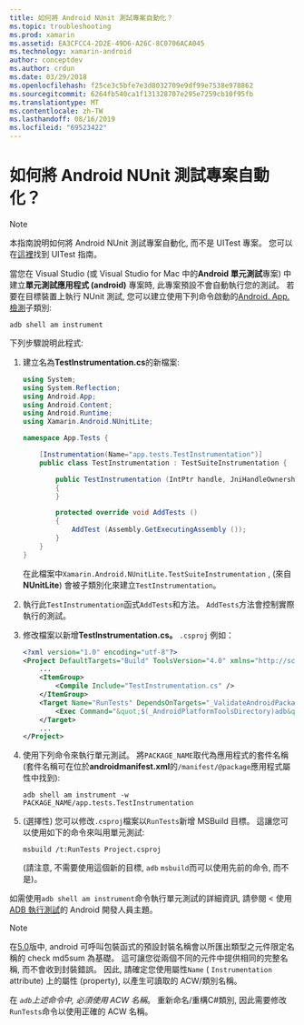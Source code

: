 ```yaml
---
title: 如何將 Android NUnit 測試專案自動化？
ms.topic: troubleshooting
ms.prod: xamarin
ms.assetid: EA3CFCC4-2D2E-49D6-A26C-8C0706ACA045
ms.technology: xamarin-android
author: conceptdev
ms.author: crdun
ms.date: 03/29/2018
ms.openlocfilehash: f25ce3c5bfe7e3d8032709e9df99e7538e978862
ms.sourcegitcommit: 6264fb540ca1f131328707e295e7259cb10f95fb
ms.translationtype: MT
ms.contentlocale: zh-TW
ms.lasthandoff: 08/16/2019
ms.locfileid: "69523422"
---
```

# <a name="how-do-i-automate-an-android-nunit-test-project"></a>如何將 Android NUnit 測試專案自動化？

> [!NOTE]
> 本指南說明如何將 Android NUnit 測試專案自動化, 而不是 UITest 專案。 您可以在[這裡](https://docs.microsoft.com/appcenter/test-cloud/preparing-for-upload/uitest)找到 UITest 指南。

當您在 Visual Studio (或 Visual Studio for Mac 中的**Android 單元測試**專案) 中建立**單元測試應用程式 (android)** 專案時, 此專案預設不會自動執行您的測試。
若要在目標裝置上執行 NUnit 測試, 您可以建立使用下列命令啟動的[Android. App. 檢測](xref:Android.App.Instrumentation)子類別: 

```shell
adb shell am instrument 
```

下列步驟說明此程式:

1. 建立名為**TestInstrumentation.cs**的新檔案: 

    ```cs 
    using System;
    using System.Reflection;
    using Android.App;
    using Android.Content;
    using Android.Runtime;
    using Xamarin.Android.NUnitLite;

    namespace App.Tests {

        [Instrumentation(Name="app.tests.TestInstrumentation")]
        public class TestInstrumentation : TestSuiteInstrumentation {

            public TestInstrumentation (IntPtr handle, JniHandleOwnership transfer) : base (handle, transfer)
            {
            }

            protected override void AddTests ()
            {
                AddTest (Assembly.GetExecutingAssembly ());
            }
        }
    }
    ```

    在此檔案中`Xamarin.Android.NUnitLite.TestSuiteInstrumentation` , (來自**NUnitLite**) 會被子類別化來建立`TestInstrumentation`。

2. 執行此`TestInstrumentation`函式`AddTests`和方法。 `AddTests`方法會控制實際執行的測試。

3. 修改檔案以新增**TestInstrumentation.cs。** `.csproj` 例如：

    ```xml
    <?xml version="1.0" encoding="utf-8"?>
    <Project DefaultTargets="Build" ToolsVersion="4.0" xmlns="http://schemas.microsoft.com/developer/msbuild/2003">
        ...
        <ItemGroup>
            <Compile Include="TestInstrumentation.cs" />
        </ItemGroup>
        <Target Name="RunTests" DependsOnTargets="_ValidateAndroidPackageProperties">
            <Exec Command="&quot;$(_AndroidPlatformToolsDirectory)adb&quot; $(AdbTarget) $(AdbOptions) shell am instrument -w $(_AndroidPackage)/app.tests.TestInstrumentation" />
        </Target>
        ...
    </Project>
    ```

4. 使用下列命令來執行單元測試。 將`PACKAGE_NAME`取代為應用程式的套件名稱 (套件名稱可在位於**androidmanifest.xml**的`/manifest/@package`應用程式屬性中找到):

    ```shell
    adb shell am instrument -w PACKAGE_NAME/app.tests.TestInstrumentation
    ```

5. (選擇性) 您可以修改`.csproj`檔案以`RunTests`新增 MSBuild 目標。 這讓您可以使用如下的命令來叫用單元測試:

    ```shell
    msbuild /t:RunTests Project.csproj
    ```
    (請注意, 不需要使用這個新的目標, `adb` `msbuild`而可以使用先前的命令, 而不是)。

如需使用`adb shell am instrument`命令執行單元測試的詳細資訊, 請參閱 < 使用[ADB 執行測試](https://developer.android.com/studio/test/command-line.html#RunTestsDevice)的 Android 開發人員主題。


> [!NOTE]
> 在[5.0](https://github.com/xamarin/release-notes-archive/blob/master/release-notes/android/xamarin.android_5/xamarin.android_5.1/index.md#Android_Callable_Wrapper_Naming)版中, android 可呼叫包裝函式的預設封裝名稱會以所匯出類型之元件限定名稱的 check md5sum 為基礎。 這可讓您從兩個不同的元件中提供相同的完整名稱, 而不會收到封裝錯誤。 因此, 請確定您使用屬性`Name` ( `Instrumentation` attribute) 上的屬性 (property), 以產生可讀取的 ACW/類別名稱。

在 _`adb`上述命令中, 必須使用 ACW 名稱_。
重新命名/重構C#類別, 因此需要修改`RunTests`命令以使用正確的 ACW 名稱。

